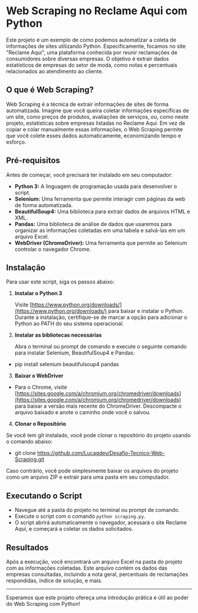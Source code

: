 # Web Scraping no Reclame Aqui com Python

 Este projeto é um exemplo de como podemos automatizar a coleta de informações de sites utilizando Python. Especificamente, focamos no site "Reclame Aqui", uma plataforma conhecida por reunir reclamações de consumidores sobre diversas empresas. O objetivo é extrair dados estatísticos de empresas do setor de moda, como notas e percentuais relacionados ao atendimento ao cliente.

## O que é Web Scraping?

 Web Scraping é a técnica de extrair informações de sites de forma automatizada. Imagine que você queira coletar informações específicas de um site, como preços de produtos, avaliações de serviços, ou, como neste projeto, estatísticas sobre empresas listadas no Reclame Aqui. Em vez de copiar e colar manualmente essas informações, o Web Scraping permite que você colete esses dados automaticamente, economizando tempo e esforço.

## Pré-requisitos

 Antes de começar, você precisará ter instalado em seu computador:

 - **Python 3:** A linguagem de programação usada para desenvolver o script.
 - **Selenium:** Uma ferramenta que permite interagir com páginas da web de forma automatizada.
 - **BeautifulSoup4:** Uma biblioteca para extrair dados de arquivos HTML e XML.
 - **Pandas:** Uma biblioteca de análise de dados que usaremos para organizar as informações coletadas em uma tabela e salvá-las em um arquivo Excel.
 - **WebDriver (ChromeDriver):** Uma ferramenta que permite ao Selenium controlar o navegador Chrome.

## Instalação

Para usar este script, siga os passos abaixo:

1. **Instalar o Python 3**

   Visite [https://www.python.org/downloads/](https://www.python.org/downloads/) para baixar e instalar o Python. Durante a instalação, certifique-se de marcar a opção para adicionar o Python ao PATH do seu sistema operacional.

2. **Instalar as bibliotecas necessárias**

   Abra o terminal ou prompt de comando e execute o seguinte comando para instalar Selenium, BeautifulSoup4 e Pandas:

 - pip install selenium beautifulsoup4 pandas


3. **Baixar o WebDriver**

 - Para o Chrome, visite [https://sites.google.com/a/chromium.org/chromedriver/downloads](https://sites.google.com/a/chromium.org/chromedriver/downloads) para baixar a versão mais recente do ChromeDriver. Descompacte o arquivo baixado e anote o caminho onde você o salvou.

4. **Clonar o Repositório**

 Se você tem git instalado, você pode clonar o repositório do projeto usando o comando abaixo:

 - git clone https://github.com/Lucagdev/Desafio-Tecnico-Web-Scraping.git

 Caso contrário, você pode simplesmente baixar os arquivos do projeto como um arquivo ZIP e extrair para uma pasta em seu computador.

## Executando o Script

 - Navegue até a pasta do projeto no terminal ou prompt de comando.
 - Execute o script com o comando `python scraping.py`.
 - O script abrirá automaticamente o navegador, acessará o site Reclame Aqui, e começará a coletar os dados solicitados.

## Resultados

 Após a execução, você encontrará um arquivo Excel na pasta do projeto com as informações coletadas. Este arquivo contém os dados das empresas consultadas, incluindo a nota geral, percentuais de reclamações respondidas, índice de solução, e mais.

---

 Esperamos que este projeto ofereça uma introdução prática e útil ao poder do Web Scraping com Python!
